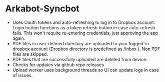 ﻿# Arkabot-Syncbot

- Uses Oauth tokens and auto-refreshing to log in to Dropbox account. Login button functions as a token refresh button in case auto-refresh fails. This won't require re-entering credentials, just approving the app again.
- PDF files in user-defined directory are uploaded to your logged-in dropbox account (Dropbox directory is predefined as /Inbox ). Non PDF files are skipped.
- PDF files that are successfully uploaded are deleted from device. 
- Checks for updates via github repo releases
- Upload worker uses background threads so UI can update logs in case of issues.
